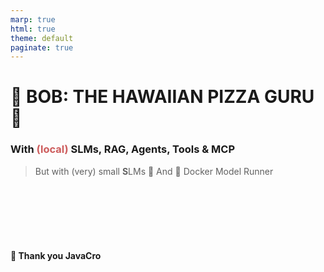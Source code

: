 ```yaml
---
marp: true
html: true
theme: default
paginate: true
---
```

<style>
.dodgerblue {
  color: dodgerblue;
}
.indianred {
  color: indianred;
}
</style>
# 🍍 BOB: THE HAWAIIAN PIZZA GURU 🍕
### With <span class="indianred">(local)</span> SLMs, RAG, Agents, Tools & MCP
> But with (very) small **S**LMs 🐣
> And 🐳 Docker Model Runner

</br></br></br></br></br>

#### 🤗 Thank you JavaCro
